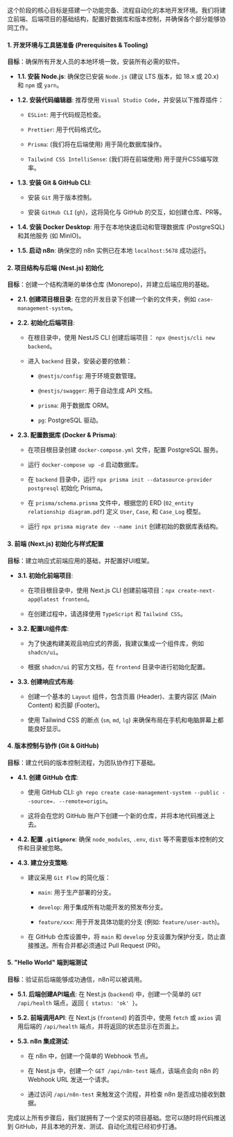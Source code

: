 这个阶段的核心目标是搭建一个功能完备、流程自动化的本地开发环境。我们将建立前端、后端项目的基础结构，配置好数据库和版本控制，并确保各个部分能够协同工作。

#### **1. 开发环境与工具链准备 (Prerequisites & Tooling)**

**目标**：确保所有开发人员的本地环境一致，安装所有必需的软件。

- **1.1. 安装 Node.js**: 确保您已安装 `Node.js` (建议 LTS 版本，如 18.x 或 20.x) 和 `npm` 或 `yarn`。
    
- **1.2. 安装代码编辑器**: 推荐使用 `Visual Studio Code`，并安装以下推荐插件：
    
    - `ESLint`: 用于代码规范检查。
        
    - `Prettier`: 用于代码格式化。
        
    - `Prisma`: (我们将在后端使用) 用于简化数据库操作。
        
    - `Tailwind CSS IntelliSense`: (我们将在前端使用) 用于提升CSS编写效率。
        
- **1.3. 安装 Git & GitHub CLI**:
    
    - 安装 `Git` 用于版本控制。
        
    - 安装 `GitHub CLI` (`gh`)，这将简化与 GitHub 的交互，如创建仓库、PR等。
        
- **1.4. 安装 Docker Desktop**: 用于在本地快速启动和管理数据库 (PostgreSQL) 和其他服务 (如 MinIO)。
    
- **1.5. 启动 n8n**: 确保您的 n8n 实例已在本地 `localhost:5678` 成功运行。
    

#### **2. 项目结构与后端 (Nest.js) 初始化**

**目标**：创建一个结构清晰的单体仓库 (Monorepo)，并建立后端应用的基础。

- **2.1. 创建项目根目录**: 在您的开发目录下创建一个新的文件夹，例如 `case-management-system`。
    
- **2.2. 初始化后端项目**:
    
    - 在根目录中，使用 NestJS CLI 创建后端项目： `npx @nestjs/cli new backend`。
        
    - 进入 `backend` 目录，安装必要的依赖：
        
        - `@nestjs/config`: 用于环境变数管理。
            
        - `@nestjs/swagger`: 用于自动生成 API 文档。
            
        - `prisma`: 用于数据库 ORM。
            
        - `pg`: PostgreSQL 驱动。
            
- **2.3. 配置数据库 (Docker & Prisma)**:
    
    - 在项目根目录创建 `docker-compose.yml` 文件，配置 PostgreSQL 服务。
        
    - 运行 `docker-compose up -d` 启动数据库。
        
    - 在 `backend` 目录中，运行 `npx prisma init --datasource-provider postgresql` 初始化 Prisma。
        
    - 在 `prisma/schema.prisma` 文件中，根据您的 ERD (`02_entity relationship diagram.pdf`) 定义 `User`, `Case`, 和 `Case_Log` 模型。
        
    - 运行 `npx prisma migrate dev --name init` 创建初始的数据库表结构。
        

#### **3. 前端 (Next.js) 初始化与样式配置**

**目标**：建立响应式前端应用的基础，并配置好UI框架。

- **3.1. 初始化前端项目**:
    
    - 在项目根目录中，使用 Next.js CLI 创建前端项目：`npx create-next-app@latest frontend`。
        
    - 在创建过程中，请选择使用 `TypeScript` 和 `Tailwind CSS`。
        
- **3.2. 配置UI组件库**:
    
    - 为了快速构建美观且响应式的界面，我建议集成一个组件库，例如 `shadcn/ui`。
        
    - 根据 `shadcn/ui` 的官方文档，在 `frontend` 目录中进行初始化配置。
        
- **3.3. 创建响应式布局**:
    
    - 创建一个基本的 `Layout` 组件，包含页眉 (Header)、主要内容区 (Main Content) 和页脚 (Footer)。
        
    - 使用 Tailwind CSS 的断点 (`sm`, `md`, `lg`) 来确保布局在手机和电脑屏幕上都能良好显示。
        

#### **4. 版本控制与协作 (Git & GitHub)**

**目标**：建立代码的版本控制流程，为团队协作打下基础。

- **4.1. 创建 GitHub 仓库**:
    
    - 使用 GitHub CLI: `gh repo create case-management-system --public --source=. --remote=origin`。
        
    - 这将会在您的 GitHub 账户下创建一个新的仓库，并将本地代码推送上去。
        
- **4.2. 配置 `.gitignore`**: 确保 `node_modules`, `.env`, `dist` 等不需要版本控制的文件和目录被忽略。
    
- **4.3. 建立分支策略**:
    
    - 建议采用 `Git Flow` 的简化版：
        
        - `main`: 用于生产部署的分支。
            
        - `develop`: 用于集成所有功能开发的预发布分支。
            
        - `feature/xxx`: 用于开发具体功能的分支 (例如: `feature/user-auth`)。
            
    - 在 GitHub 仓库设置中，将 `main` 和 `develop` 分支设置为保护分支，防止直接推送。所有合并都必须通过 Pull Request (PR)。
        

#### **5. "Hello World" 端到端测试**

**目标**：验证前后端能够成功通信，n8n可以被调用。

- **5.1. 后端创建API端点**: 在 Nest.js (`backend`) 中，创建一个简单的 `GET /api/health` 端点，返回 `{ status: 'ok' }`。
    
- **5.2. 前端调用API**: 在 Next.js (`frontend`) 的首页中，使用 `fetch` 或 `axios` 调用后端的 `/api/health` 端点，并将返回的状态显示在页面上。
    
- **5.3. n8n 集成测试**:
    
    - 在 n8n 中，创建一个简单的 Webhook 节点。
        
    - 在 Nest.js 中，创建一个 `GET /api/n8n-test` 端点，该端点会向 n8n 的 Webhook URL 发送一个请求。
        
    - 通过访问 `/api/n8n-test` 来触发这个流程，并检查 n8n 是否成功接收到数据。
        

完成以上所有步骤后，我们就拥有了一个坚实的项目基础。您可以随时将代码推送到 GitHub，并且本地的开发、测试、自动化流程已经初步打通。
